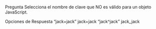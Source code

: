 Pregunta
Selecciona el nombre de clave que NO es válido para un objeto JavaScript.

Opciones de Respuesta
“jack+jack”
jack+jack
“jack^jack”
jack_jack
